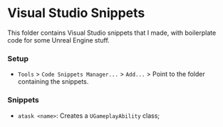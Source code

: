 # Visual Studio Snippets

This folder contains Visual Studio snippets that I made, with boilerplate code for some Unreal Engine stuff.

### Setup

- `Tools` > `Code Snippets Manager...` > `Add...` > Point to the folder containing the snippets.

### Snippets

- `atask <name>`: Creates a `UGameplayAbility` class;